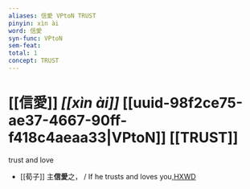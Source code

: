 ```yaml
---
aliases: 信愛 VPtoN TRUST
pinyin: xìn ài
word: 信愛
syn-func: VPtoN
sem-feat: 
total: 1
concept: TRUST 
---
```

# [[信愛]] *[[xìn ài]]*  [[uuid-98f2ce75-ae37-4667-90ff-f418c4aeaa33|VPtoN]] [[TRUST]]
trust and love
 - [[荀子]] 主**信愛**之，
                     / If he trusts and loves you,[HXWD](https://hxwd.org/textview.html?location=KR3a0002_tls_007-3a.6)